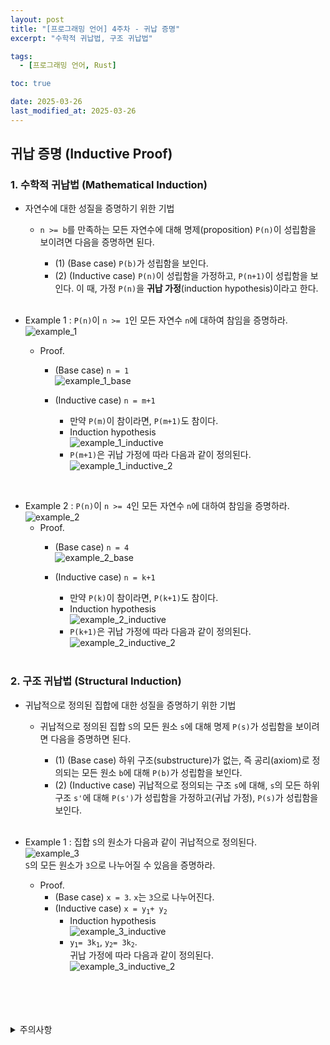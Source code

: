 ```yaml
---
layout: post
title: "[프로그래밍 언어] 4주차 - 귀납 증명"
excerpt: "수학적 귀납법, 구조 귀납법"  

tags:
  - [프로그래밍 언어, Rust]

toc: true

date: 2025-03-26
last_modified_at: 2025-03-26
---
```

## 귀납 증명 (Inductive Proof)
### 1. 수학적 귀납법 (Mathematical Induction)
- 자연수에 대한 성질을 증명하기 위한 기법  
  - `n >= b`를 만족하는 모든 자연수에 대해 명제(proposition) `P(n)`이 성립함을 보이려면 다음을 증명하면 된다.  
    - (1) (Base case) `P(b)`가 성립함을 보인다.
    - (2) (Inductive case) `P(n)`이 성립함을 가정하고, `P(n+1)`이 성립함을 보인다. 이 때, 가정 `P(n)`을 **귀납 가정**(induction hypothesis)이라고 한다.  

    <br>

- Example 1 : `P(n)`이 `n >= 1`인 모든 자연수 `n`에  대하여 참임을 증명하라.  
![example_1][def]  
  - Proof.  
    - (Base case) `n = 1`  
    ![example_1_base][def2]  

    - (Inductive case) `n = m+1`  
      - 만약 `P(m)`이 참이라면, `P(m+1)`도 참이다.  
      - Induction hypothesis  
      ![example_1_inductive][def3]  
      - `P(m+1)`은 귀납 가정에 따라 다음과 같이 정의된다.  
      ![example_1_inductive_2][def4]  

<br>

- Example 2 : `P(n)`이 `n >= 4`인 모든 자연수 `n`에 대하여 참임을 증명하라.  
![example_2][def5]
  - Proof.
    - (Base case) `n = 4`  
    ![example_2_base][def6]  

    - (Inductive case) `n = k+1`  
      - 만약 `P(k)`이 참이라면, `P(k+1)`도 참이다.  
      - Induction hypothesis  
      ![example_2_inductive][def7]  
      - `P(k+1)`은 귀납 가정에 따라 다음과 같이 정의된다.  
      ![example_2_inductive_2][def8]  

      <br>

### 2. 구조 귀납법 (Structural Induction)  
- 귀납적으로 정의된 집합에 대한 성질을 증명하기 위한 기법  
  - 귀납적으로 정의된 집합 `S`의 모든 원소 `s`에 대해 명제 `P(s)`가 성립함을 보이려면 다음을 증명하면 된다.  
    - (1) (Base case) 하위 구조(substructure)가 없는, 즉 공리(axiom)로 정의되는 모든 원소 `b`에 대해 `P(b)`가 성립함을 보인다.  
    - (2) (Inductive case) 귀납적으로 정의되는 구조 `s`에 대해, `s`의 모든 하위 구조 `s'`에 대해 `P(s')`가 성립함을 가정하고(귀납 가정), `P(s)`가 성립함을 보인다.  

    <br>

- Example 1 : 집합 `S`의 원소가 다음과 같이 귀납적으로 정의된다.  
![example_3][def9]  
`S`의 모든 원소가 `3`으로 나누어질 수 있음을 증명하라.  
  - Proof.  
    - (Base case) `x = 3`. `x`는 `3`으로 나누어진다.  
    - (Inductive case) `x = y`<sub>`1`</sub>`+ y`<sub>`2`</sub>  
      - Induction hypothesis  
      ![example_3_inductive][def10]  
      - `y`<sub>`1`</sub>`= 3k`<sub>`1`</sub>, `y`<sub>`2`</sub>`= 3k`<sub>`2`</sub>.  
      귀납 가정에 따라 다음과 같이 정의된다.  
      ![example_3_inductive_2][def11]  

<br>
<br>
<br>
<br>
<details>
<summary>주의사항</summary>
<div markdown="1">

이 포스팅은 강원대학교 임현승 교수님의 프로그래밍 언어 수업을 들으며 내용을 정리 한 것입니다.  
수업 내용에 대한 저작권은 교수님께 있으니,  
다른 곳으로의 무분별한 내용 복사를 자제해 주세요.

</div>
</details>

[def]: https://i.imgur.com/8EQZiZk.png
[def2]: https://i.imgur.com/w4rZVJQ.png
[def3]: https://i.imgur.com/1fED5MI.png
[def4]: https://i.imgur.com/P45DEzp.png
[def5]: https://i.imgur.com/pF1JKfT.png
[def6]: https://i.imgur.com/rrG1LgC.png
[def7]: https://i.imgur.com/XtbWrPo.png
[def8]: https://i.imgur.com/XPmiPRp.png
[def9]: https://i.imgur.com/wdZGj50.png
[def10]: https://i.imgur.com/QS4BUQx.png
[def11]: https://i.imgur.com/73HoA8T.png